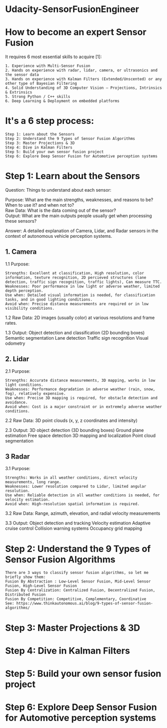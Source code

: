 # Udacity-SensorFusionEngineer

# How to become an expert Sensor Fusion 
It requires 6 most essential skills to acquire [1]:

    1. Experience with Multi-Sensor Fusion
    2. Hands on experience with radar, lidar, camera, or ultrasonics and the sensor data
    3. Hands on experience with Kalman Filters (Extended/Unscented) or any other type of Bayesian Filtering
    4. Solid Understanding of 3D Computer Vision — Projections, Intrinsics & Extrinsics
    5. Strong Python / C++ skills
    6. Deep Learning & Deployment on embedded platforms

# It's a 6 step process:
    Step 1: Learn about the Sensors  
    Step 2: Understand the 9 Types of Sensor Fusion Algorithms 
    Step 3: Master Projections & 3D  
    Step 4: Dive in Kalman Filters  
    Step 5: Build your own sensor fusion project  
    Step 6: Explore Deep Sensor Fusion for Automotive perception systems  

# Step 1: Learn about the Sensors

Question: Things to understand about each sensor:

Purpose: What are the main strengths, weaknesses, and reasons to be? When to use it? and when not to?  
Raw Data: What is the data coming out of the sensor?  
Output: What are the main outputs people usually get when processing these sensors?  

Answer: A detailed explanation of Camera, Lidar, and Radar sensors in the context of autonomous vehicle perception systems.

## 1. Camera

1.1 Purpose:

    Strengths: Excellent at classification, High resolution, color information, texture recognition, 2D percieved structures (lane detection, traffic sign recognition, traffic lights), Can measure TTC. 
    Weaknesses: Poor performance in low light or adverse weather, limited depth perception.  
    Use when: Detailed visual information is needed, for classification tasks, and in good lighting conditions.  
    Avoid when: Precise distance measurements are required or in low visibility conditions.  

1.2 Raw Data:
2D images (usually color) at various resolutions and frame rates.

1.3 Output:
Object detection and classification (2D bounding boxes)
Semantic segmentation
Lane detection
Traffic sign recognition
Visual odometry

## 2. Lidar

2.1 Purpose:

    Strengths: Accurate distance measurements, 3D mapping, works in low light conditions.  
    Weaknesses: Performance degradation in adverse weather (rain, snow, fog), relatively expensive.  
    Use when: Precise 3D mapping is required, for obstacle detection and avoidance.  
    Avoid when: Cost is a major constraint or in extremely adverse weather conditions.  

2.2 Raw Data:
3D point clouds (x, y, z coordinates and intensity)

2.3 Output:
3D object detection (3D bounding boxes)
Ground plane estimation
Free space detection
3D mapping and localization
Point cloud segmentation

## 3 Radar

3.1 Purpose:

    Strengths: Works in all weather conditions, direct velocity measurements, long range.  
    Weaknesses: Lower resolution compared to Lidar, limited angular resolution.  
    Use when: Reliable detection in all weather conditions is needed, for velocity estimation.  
    Avoid when: High-resolution spatial information is required.  

3.2 Raw Data:
Range, azimuth, elevation, and radial velocity measurements

3.3 Output:
Object detection and tracking
Velocity estimation
Adaptive cruise control
Collision warning systems
Occupancy grid mapping

# Step 2: Understand the 9 Types of Sensor Fusion Algorithms
    There are 3 ways to classify sensor fusion algorithms, so let me briefly show them:
    Fusion By Abstraction : Low-Level Sensor Fusion, Mid-Level Sensor Fusion, High-Level Sensor Fusion
    Fusion By Centralization: Centralized Fusion, Decentralized Fusion, Distributed Fusion
    Fusion By Competition: Competitive, Complementary, Coordinative
    See: https://www.thinkautonomous.ai/blog/9-types-of-sensor-fusion-algorithms/

# Step 3: Master Projections & 3D

# Step 4: Dive in Kalman Filters

# Step 5: Build your own sensor fusion project

# Step 6: Explore Deep Sensor Fusion for Automotive perception systems
